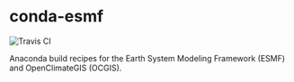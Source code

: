 # conda-esmf

![Travis CI](https://travis-ci.org/NESII/conda-esmf.svg?branch=master)

Anaconda build recipes for the Earth System Modeling Framework (ESMF) and OpenClimateGIS (OCGIS).
